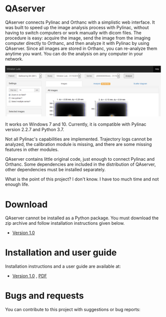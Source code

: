 # QAserver

QAserver connects Pylinac and Orthanc with a simplistic web interface. It was built to speed up the image analysis process with Pylinac, without having to switch computers or work manually with dicom files. The procedure is easy: acquire the image, send the image from the imaging computer directly to Orthanc, and then analyze it with Pylinac by using QAserver. Since all images are stored in Orthanc, you can re-analyze them anytime you want. You can do the analysis on any computer in your network.

![image](image.png)

It works on Windows 7 and 10. Currently, it is compatible with Pylinac version 2.2.7 and Python 3.7.

Not all Pylinac's capabilities are implemented. Trajectory logs cannot be analyzed, the calibration module is missing, and there are some missing features in other modules.

QAserver contains little original code, just enough to connect Pylinac and Orthanc. Some dependencies are included in the distribution of QAserver, other dependencies must be installed separately.

What is the point of this project? I don't know. I have too much time and not enough life.

# Download

QAserver cannot be installed as a Python package. You must download the zip archive and follow installation instructions given below.

* [Version 1.0](/versions/qaserver1.0.zip)

# Installation and user guide

Installation instructions and a user guide are available at:

* [Version 1.0](https://brjdenis.github.io/qaserver/docs/version1.0/html/) , [PDF](/pdf/qaserver1.0.pdf)

# Bugs and requests

You can contribute to this project with suggestions or bug reports: 

